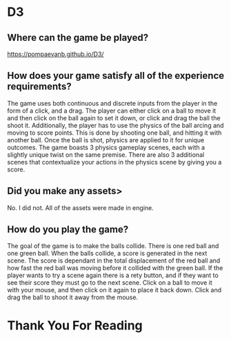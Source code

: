 # D3
## Where can the game be played?

https://pompaevanb.github.io/D3/

## How does your game satisfy all of the experience requirements?
The game uses both continuous and discrete inputs from the player in the form of a click, and a drag. The player can either click on a ball to move it and then click on the ball again to set it down, or click and drag the ball the shoot it. Additionally, the player has to use the physics of the ball arcing and moving to score points. This is done by shooting one ball, and hitting it with another ball. Once the ball is shot, physics are applied to it for unique outcomes. The game boasts 3 physics gameplay scenes, each with a slightly unique twist on the same premise. There are also 3 additional scenes that contextualize your actions in the physics scene by giving you a score.

## Did you make any assets>
No. I did not. All of the assets were made in engine.

## How do you play the game?
The goal of the game is to make the balls collide. There is one red ball and one green ball. When the balls collide, a score is generated in the next scene. The score is dependant in the total displacement of the red ball and how fast the red ball was moving before it collided with the green ball. If the player wants to try a scene again there is a rety button, and if they want to see their score they must go to the next scene. Click on a ball to move it with your mouse, and then click on it again to place it back down. Click and drag the ball to shoot it away from the mouse.

# Thank You For Reading

